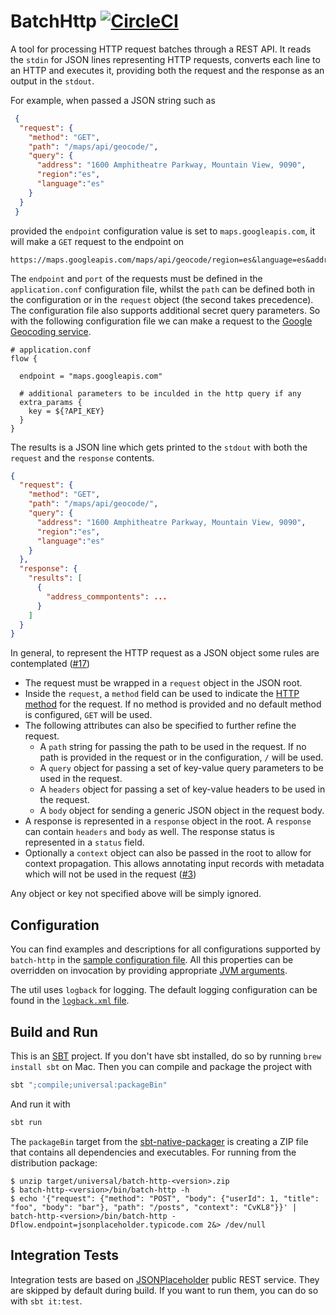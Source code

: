 # BatchHttp [![CircleCI](https://circleci.com/gh/digitalorigin/batch-http.svg?style=svg&circle-token=d196d5b828e9e0debb5c25f04e7279c1f342d675)](https://circleci.com/gh/digitalorigin/batch-http)
A tool for processing HTTP request batches through a REST API. It reads the `stdin` for JSON lines representing HTTP requests,
converts each line to an HTTP and executes it, providing both the request and the response as an output in the `stdout`.

For example, when passed a JSON string such as
```json
 {
  "request": {
    "method": "GET",
    "path": "/maps/api/geocode/",
    "query": {
      "address": "1600 Amphitheatre Parkway, Mountain View, 9090",
      "region":"es",
      "language":"es"
    }
  }
 }
```
provided the `endpoint` configuration value is set to `maps.googleapis.com`, it will make a `GET` request to the endpoint on
```console
https://maps.googleapis.com/maps/api/geocode/region=es&language=es&address=1600+Amphitheatre+Parkway,+Mountain+View,+CA
```
The `endpoint` and `port` of the requests must be defined in the `application.conf` configuration file, whilst the `path`
can be defined both in the configuration or in the `request` object (the second takes precedence). The configuration
file also supports additional secret query parameters. So with the following configuration file we can make a
request to the [Google Geocoding service](https://developers.google.com/maps/documentation/geocoding/intro).
```hocon
# application.conf
flow {

  endpoint = "maps.googleapis.com"

  # additional parameters to be inculded in the http query if any
  extra_params {
    key = ${?API_KEY}
  }
}
```

The results is a JSON line which gets printed to the `stdout` with both the `request` and the `response` contents.
```json
{
  "request": {
    "method": "GET",
    "path": "/maps/api/geocode/",
    "query": {
      "address": "1600 Amphitheatre Parkway, Mountain View, 9090",
      "region":"es",
      "language":"es"
    }
  },
  "response": {
    "results": [
      {
        "address_commpontents": ...
      }
    ]
  }
}
```

In general, to represent the HTTP request as a JSON object some rules are contemplated ([#17](https://github.com/digitalorigin/batch-http/issues/17))
* The request must be wrapped in a `request` object in the JSON root.
* Inside the `request`, a `method` field can be used to indicate the [HTTP method](https://developer.mozilla.org/en-US/docs/Web/HTTP/Methods) for the request. If no method is provided and no default method is configured, `GET` will be used.
* The following attributes can also be specified to further refine the request.
  * A `path` string for passing the path to be used in the request. If no path is provided in the request or in the configuration, `/` will be used.
  * A `query` object for passing a set of key-value query parameters to be used in the request.
  * A `headers` object for passing a set of key-value headers to be used in the request.
  * A `body` object for sending a generic JSON object in the request body.
* A response is represented in a `response` object in the root. A `response` can contain `headers` and `body` as well. The response status is represented in a `status` field.
* Optionally a `context` object can also be passed in the root to allow for context propagation. This allows annotating input records with metadata which will not be used in the request ([#3](https://github.com/dcereijodo/batch-http/issues/3))

Any object or key not specified above will be simply ignored.


## Configuration
You can find examples and descriptions for all configurations supported by `batch-http` in the [sample configuration file](src/main/resources/application.conf). All this properties can be overridden on invocation by providing appropriate [JVM arguments](https://github.com/lightbend/config).

The util uses `logback` for logging. The default logging configuration can be found in the [`logback.xml` file](src/main/resources/logback.xml).

## Build and Run
This is an [SBT](https://www.scala-sbt.org/) project. If you don't have sbt installed, do so by running `brew install sbt`
on Mac. Then you can compile and package the project with
```bash
sbt ";compile;universal:packageBin"
```
And run it with
```bash
sbt run
```

The `packageBin` target from the [sbt-native-packager](https://www.scala-sbt.org/sbt-native-packager/) is creating a ZIP file
that contains all dependencies and executables. For running from the distribution package:

```console
$ unzip target/universal/batch-http-<version>.zip
$ batch-http-<version>/bin/batch-http -h
$ echo '{"request": {"method": "POST", "body": {"userId": 1, "title": "foo", "body": "bar"}, "path": "/posts", "context": "CvKL8"}}' | batch-http-<version>/bin/batch-http -Dflow.endpoint=jsonplaceholder.typicode.com 2&> /dev/null
```

## Integration Tests
Integration tests are based on [JSONPlaceholder](https://jsonplaceholder.typicode.com/) public REST service. They are skipped by
default during build. If you want to run them, you can do so with `sbt it:test`.
